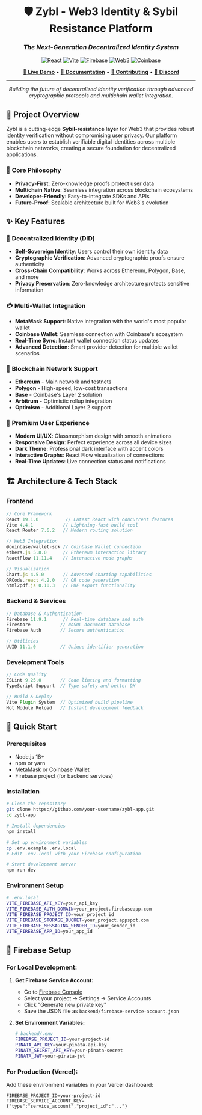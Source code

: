 <div align="center">
  
# 🛡️ Zybl - Web3 Identity & Sybil Resistance Platform

### *The Next-Generation Decentralized Identity System*

[![React](https://img.shields.io/badge/React-20232A?style=for-the-badge&logo=react&logoColor=61DAFB)](https://reactjs.org/)
[![Vite](https://img.shields.io/badge/Vite-B73BFE?style=for-the-badge&logo=vite&logoColor=FFD62E)](https://vitejs.dev/)
[![Firebase](https://img.shields.io/badge/firebase-a08021?style=for-the-badge&logo=firebase&logoColor=ffcd34)](https://firebase.google.com/)
[![Web3](https://img.shields.io/badge/Web3-F16822?style=for-the-badge&logo=web3.js&logoColor=white)](https://web3js.org/)
[![Coinbase](https://img.shields.io/badge/Coinbase-0052FF?style=for-the-badge&logo=coinbase&logoColor=white)](https://www.coinbase.com/wallet)

[🚀 **Live Demo**](#) • [📖 **Documentation**](#features) • [🤝 **Contributing**](#contributing) • [💬 **Discord**](#)

---

*Building the future of decentralized identity verification through advanced cryptographic protocols and multichain wallet integration.*

</div>

## 🎯 **Project Overview**

Zybl is a cutting-edge **Sybil-resistance layer** for Web3 that provides robust identity verification without compromising user privacy. Our platform enables users to establish verifiable digital identities across multiple blockchain networks, creating a secure foundation for decentralized applications.

### 🌟 **Core Philosophy**
- **Privacy-First**: Zero-knowledge proofs protect user data
- **Multichain Native**: Seamless integration across blockchain ecosystems  
- **Developer-Friendly**: Easy-to-integrate SDKs and APIs
- **Future-Proof**: Scalable architecture built for Web3's evolution

## ✨ **Key Features**

### 🔐 **Decentralized Identity (DID)**
- **Self-Sovereign Identity**: Users control their own identity data
- **Cryptographic Verification**: Advanced cryptographic proofs ensure authenticity
- **Cross-Chain Compatibility**: Works across Ethereum, Polygon, Base, and more
- **Privacy Preservation**: Zero-knowledge architecture protects sensitive information

### 💳 **Multi-Wallet Integration**
- **MetaMask Support**: Native integration with the world's most popular wallet
- **Coinbase Wallet**: Seamless connection with Coinbase's ecosystem
- **Real-Time Sync**: Instant wallet connection status updates
- **Advanced Detection**: Smart provider detection for multiple wallet scenarios

### 🔗 **Blockchain Network Support**
- **Ethereum** - Main network and testnets
- **Polygon** - High-speed, low-cost transactions  
- **Base** - Coinbase's Layer 2 solution
- **Arbitrum** - Optimistic rollup integration
- **Optimism** - Additional Layer 2 support

### 🎨 **Premium User Experience**
- **Modern UI/UX**: Glassmorphism design with smooth animations
- **Responsive Design**: Perfect experience across all device sizes
- **Dark Theme**: Professional dark interface with accent colors
- **Interactive Graphs**: React Flow visualization of connections
- **Real-Time Updates**: Live connection status and notifications

## 🏗️ **Architecture & Tech Stack**

### **Frontend**
```javascript
// Core Framework
React 19.1.0          // Latest React with concurrent features
Vite 4.4.1           // Lightning-fast build tool
React Router 7.6.2   // Modern routing solution

// Web3 Integration  
@coinbase/wallet-sdk // Coinbase Wallet connection
ethers.js 5.8.0      // Ethereum interaction library
ReactFlow 11.11.4    // Interactive node graphs

// Visualization
Chart.js 4.5.0       // Advanced charting capabilities
QRCode.react 4.2.0   // QR code generation
html2pdf.js 0.10.3   // PDF export functionality
```

### **Backend & Services**
```javascript
// Database & Authentication
Firebase 11.9.1      // Real-time database and auth
Firestore           // NoSQL document database
Firebase Auth       // Secure authentication

// Utilities
UUID 11.1.0         // Unique identifier generation
```

### **Development Tools**
```javascript
// Code Quality
ESLint 9.25.0       // Code linting and formatting
TypeScript Support  // Type safety and better DX

// Build & Deploy
Vite Plugin System  // Optimized build pipeline
Hot Module Reload   // Instant development feedback
```

## 🚀 **Quick Start**

### **Prerequisites**
- Node.js 18+ 
- npm or yarn
- MetaMask or Coinbase Wallet
- Firebase project (for backend services)

### **Installation**

```bash
# Clone the repository
git clone https://github.com/your-username/zybl-app.git
cd zybl-app

# Install dependencies
npm install

# Set up environment variables
cp .env.example .env.local
# Edit .env.local with your Firebase configuration

# Start development server
npm run dev
```

### **Environment Setup**

```bash
# .env.local
VITE_FIREBASE_API_KEY=your_api_key
VITE_FIREBASE_AUTH_DOMAIN=your_project.firebaseapp.com
VITE_FIREBASE_PROJECT_ID=your_project_id
VITE_FIREBASE_STORAGE_BUCKET=your_project.appspot.com
VITE_FIREBASE_MESSAGING_SENDER_ID=your_sender_id
VITE_FIREBASE_APP_ID=your_app_id
```

## 🔧 **Firebase Setup**

### **For Local Development:**

1. **Get Firebase Service Account:**
   - Go to [Firebase Console](https://console.firebase.google.com/)
   - Select your project → Settings → Service Accounts
   - Click "Generate new private key"
   - Save the JSON file as `backend/firebase-service-account.json`

2. **Set Environment Variables:**
   ```bash
   # backend/.env
   FIREBASE_PROJECT_ID=your-project-id
   PINATA_API_KEY=your-pinata-api-key
   PINATA_SECRET_API_KEY=your-pinata-secret
   PINATA_JWT=your-pinata-jwt
   ```

### **For Production (Vercel):**

Add these environment variables in your Vercel dashboard:
```
FIREBASE_PROJECT_ID=your-project-id
FIREBASE_SERVICE_ACCOUNT_KEY={"type":"service_account","project_id":"..."}

